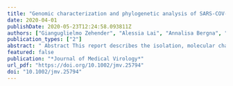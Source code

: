 ```yaml
---
title: "Genomic characterization and phylogenetic analysis of SARS‐COV‐2 in Italy"
date: 2020-04-01
publishDate: 2020-05-23T12:24:58.093811Z
authors: ["Gianguglielmo Zehender", "Alessia Lai", "Annalisa Bergna", "Luca Meroni", "Agostino Riva", "Claudia Balotta", "Maciej Tarkowski", "Arianna Gabrieli", "Dario Bernacchia", "Stefano Rusconi", "Giuliano Rizzardini", "Spinello Antinori", "Massimo Galli"]
publication_types: ["2"]
abstract: " Abstract This report describes the isolation, molecular characterization, and phylogenetic analysis of the first three complete genomes of severe acute respiratory syndrome coronavirus 2 (SARS‐CoV‐2) isolated from three patients involved in the first outbreak of COVID‐19 in Lombardy, Italy. Early molecular epidemiological tracing suggests that SARS‐CoV‐2 was present in Italy weeks before the first reported cases of infection. "
featured: false
publication: "*Journal of Medical Virology*"
url_pdf: "https://doi.org/10.1002/jmv.25794"
doi: "10.1002/jmv.25794"
---
```


